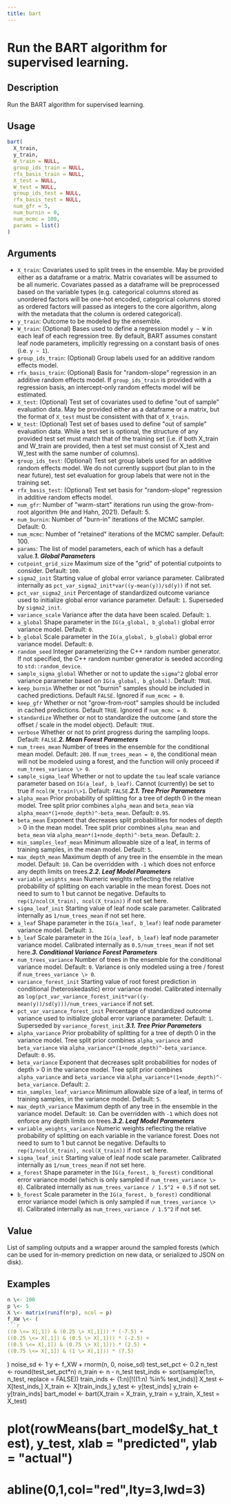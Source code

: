 ```yaml
---
title: bart
---
```


# Run the BART algorithm for supervised learning.

## Description

Run the BART algorithm for supervised learning.

## Usage

```r
bart(
  X_train,
  y_train,
  W_train = NULL,
  group_ids_train = NULL,
  rfx_basis_train = NULL,
  X_test = NULL,
  W_test = NULL,
  group_ids_test = NULL,
  rfx_basis_test = NULL,
  num_gfr = 5,
  num_burnin = 0,
  num_mcmc = 100,
  params = list()
)
```

## Arguments

* `X_train`: Covariates used to split trees in the ensemble. May be provided either as a dataframe or a matrix.
Matrix covariates will be assumed to be all numeric. Covariates passed as a dataframe will be
preprocessed based on the variable types (e.g. categorical columns stored as unordered factors will be one-hot encoded,
categorical columns stored as ordered factors will passed as integers to the core algorithm, along with the metadata
that the column is ordered categorical).
* `y_train`: Outcome to be modeled by the ensemble.
* `W_train`: (Optional) Bases used to define a regression model `y ~ W` in
each leaf of each regression tree. By default, BART assumes constant leaf node
parameters, implicitly regressing on a constant basis of ones (i.e. `y ~ 1`).
* `group_ids_train`: (Optional) Group labels used for an additive random effects model.
* `rfx_basis_train`: (Optional) Basis for "random-slope" regression in an additive random effects model.
If `group_ids_train` is provided with a regression basis, an intercept-only random effects model
will be estimated.
* `X_test`: (Optional) Test set of covariates used to define "out of sample" evaluation data.
May be provided either as a dataframe or a matrix, but the format of `X_test` must be consistent with
that of `X_train`.
* `W_test`: (Optional) Test set of bases used to define "out of sample" evaluation data.
While a test set is optional, the structure of any provided test set must match that
of the training set (i.e. if both X_train and W_train are provided, then a test set must
consist of X_test and W_test with the same number of columns).
* `group_ids_test`: (Optional) Test set group labels used for an additive random effects model.
We do not currently support (but plan to in the near future), test set evaluation for group labels
that were not in the training set.
* `rfx_basis_test`: (Optional) Test set basis for "random-slope" regression in additive random effects model.
* `num_gfr`: Number of "warm-start" iterations run using the grow-from-root algorithm (He and Hahn, 2021). Default: 5.
* `num_burnin`: Number of "burn-in" iterations of the MCMC sampler. Default: 0.
* `num_mcmc`: Number of "retained" iterations of the MCMC sampler. Default: 100.
* `params`: The list of model parameters, each of which has a default value.***1. Global Parameters***
* `cutpoint_grid_size` Maximum size of the "grid" of potential cutpoints to consider. Default: `100`.
* `sigma2_init` Starting value of global error variance parameter. Calibrated internally as `pct_var_sigma2_init*var((y-mean(y))/sd(y))` if not set.
* `pct_var_sigma2_init` Percentage of standardized outcome variance used to initialize global error variance parameter. Default: `1`. Superseded by `sigma2_init`.
* `variance_scale` Variance after the data have been scaled. Default: `1`.
* `a_global` Shape parameter in the `IG(a_global, b_global)` global error variance model. Default: `0`.
* `b_global` Scale parameter in the `IG(a_global, b_global)` global error variance model. Default: `0`.
* `random_seed` Integer parameterizing the C++ random number generator. If not specified, the C++ random number generator is seeded according to `std::random_device`.
* `sample_sigma_global` Whether or not to update the `sigma^2` global error variance parameter based on `IG(a_global, b_global)`. Default: `TRUE`.
* `keep_burnin` Whether or not "burnin" samples should be included in cached predictions. Default `FALSE`. Ignored if `num_mcmc = 0`.
* `keep_gfr` Whether or not "grow-from-root" samples should be included in cached predictions. Default `TRUE`. Ignored if `num_mcmc = 0`.
* `standardize` Whether or not to standardize the outcome (and store the offset / scale in the model object). Default: `TRUE`.
* `verbose` Whether or not to print progress during the sampling loops. Default: `FALSE`.***2. Mean Forest Parameters***
* `num_trees_mean` Number of trees in the ensemble for the conditional mean model. Default: `200`. If `num_trees_mean = 0`, the conditional mean will not be modeled using a forest, and the function will only proceed if `num_trees_variance \> 0`.
* `sample_sigma_leaf` Whether or not to update the `tau` leaf scale variance parameter based on `IG(a_leaf, b_leaf)`. Cannot (currently) be set to true if `ncol(W_train)\>1`. Default: `FALSE`.***2.1. Tree Prior Parameters***
* `alpha_mean` Prior probability of splitting for a tree of depth 0 in the mean model. Tree split prior combines `alpha_mean` and `beta_mean` via `alpha_mean*(1+node_depth)^-beta_mean`. Default: `0.95`.
* `beta_mean` Exponent that decreases split probabilities for nodes of depth \> 0 in the mean model. Tree split prior combines `alpha_mean` and `beta_mean` via `alpha_mean*(1+node_depth)^-beta_mean`. Default: `2`.
* `min_samples_leaf_mean` Minimum allowable size of a leaf, in terms of training samples, in the mean model. Default: `5`.
* `max_depth_mean` Maximum depth of any tree in the ensemble in the mean model. Default: `10`. Can be overridden with `-1` which does not enforce any depth limits on trees.***2.2. Leaf Model Parameters***
* `variable_weights_mean` Numeric weights reflecting the relative probability of splitting on each variable in the mean forest. Does not need to sum to 1 but cannot be negative. Defaults to `rep(1/ncol(X_train), ncol(X_train))` if not set here.
* `sigma_leaf_init` Starting value of leaf node scale parameter. Calibrated internally as `1/num_trees_mean` if not set here.
* `a_leaf` Shape parameter in the `IG(a_leaf, b_leaf)` leaf node parameter variance model. Default: `3`.
* `b_leaf` Scale parameter in the `IG(a_leaf, b_leaf)` leaf node parameter variance model. Calibrated internally as `0.5/num_trees_mean` if not set here.***3. Conditional Variance Forest Parameters***
* `num_trees_variance` Number of trees in the ensemble for the conditional variance model. Default: `0`. Variance is only modeled using a tree / forest if `num_trees_variance \> 0`.
* `variance_forest_init` Starting value of root forest prediction in conditional (heteroskedastic) error variance model. Calibrated internally as `log(pct_var_variance_forest_init*var((y-mean(y))/sd(y)))/num_trees_variance` if not set.
* `pct_var_variance_forest_init` Percentage of standardized outcome variance used to initialize global error variance parameter. Default: `1`. Superseded by `variance_forest_init`.***3.1. Tree Prior Parameters***
* `alpha_variance` Prior probability of splitting for a tree of depth 0 in the variance model. Tree split prior combines `alpha_variance` and `beta_variance` via `alpha_variance*(1+node_depth)^-beta_variance`. Default: `0.95`.
* `beta_variance` Exponent that decreases split probabilities for nodes of depth \> 0 in the variance model. Tree split prior combines `alpha_variance` and `beta_variance` via `alpha_variance*(1+node_depth)^-beta_variance`. Default: `2`.
* `min_samples_leaf_variance` Minimum allowable size of a leaf, in terms of training samples, in the variance model. Default: `5`.
* `max_depth_variance` Maximum depth of any tree in the ensemble in the variance model. Default: `10`. Can be overridden with `-1` which does not enforce any depth limits on trees.***3.2. Leaf Model Parameters***
* `variable_weights_variance` Numeric weights reflecting the relative probability of splitting on each variable in the variance forest. Does not need to sum to 1 but cannot be negative. Defaults to `rep(1/ncol(X_train), ncol(X_train))` if not set here.
* `sigma_leaf_init` Starting value of leaf node scale parameter. Calibrated internally as `1/num_trees_mean` if not set here.
* `a_forest` Shape parameter in the `IG(a_forest, b_forest)` conditional error variance model (which is only sampled if `num_trees_variance \> 0`). Calibrated internally as `num_trees_variance / 1.5^2 + 0.5` if not set.
* `b_forest` Scale parameter in the `IG(a_forest, b_forest)` conditional error variance model (which is only sampled if `num_trees_variance \> 0`). Calibrated internally as `num_trees_variance / 1.5^2` if not set.

## Value

List of sampling outputs and a wrapper around the sampled forests (which can be used for in-memory prediction on new data, or serialized to JSON on disk).

## Examples

```r
n \<- 100
p \<- 5
X \<- matrix(runif(n*p), ncol = p)
f_XW \<- (
```r
((0 \<= X[,1]) & (0.25 \> X[,1])) * (-7.5) + 
((0.25 \<= X[,1]) & (0.5 \> X[,1])) * (-2.5) + 
((0.5 \<= X[,1]) & (0.75 \> X[,1])) * (2.5) + 
((0.75 \<= X[,1]) & (1 \> X[,1])) * (7.5)
```
)
noise_sd \<- 1
y \<- f_XW + rnorm(n, 0, noise_sd)
test_set_pct \<- 0.2
n_test \<- round(test_set_pct*n)
n_train \<- n - n_test
test_inds \<- sort(sample(1:n, n_test, replace = FALSE))
train_inds \<- (1:n)[!((1:n) %in% test_inds)]
X_test \<- X[test_inds,]
X_train \<- X[train_inds,]
y_test \<- y[test_inds]
y_train \<- y[train_inds]
bart_model \<- bart(X_train = X_train, y_train = y_train, X_test = X_test)
# plot(rowMeans(bart_model$y_hat_test), y_test, xlab = "predicted", ylab = "actual")
# abline(0,1,col="red",lty=3,lwd=3)
```

